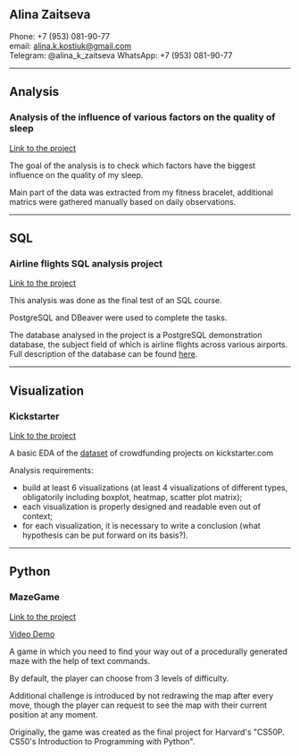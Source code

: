 ## Alina Zaitseva

Phone: +7 (953) 081-90-77  
email: alina.k.kostiuk@gmail.com  
Telegram: @alina_k_zaitseva
WhatsApp: +7 (953) 081-90-77

***
## Analysis
### **Analysis of the influence of various factors on the quality of sleep**

[Link to the project](https://github.com/AlinaKostiuk/Portfolio/blob/main/sleep_quality/sleep_quality_en.ipynb)

The goal of the analysis is to check which factors have the biggest influence on the quality of my sleep. 

Main part of the data was extracted from my fitness bracelet, additional matrics were gathered manually based on daily observations.

***
## SQL

### **Airline flights SQL analysis project**

[Link to the project](https://github.com/AlinaKostiuk/Portfolio/blob/main/SQL/sql_project_eng.md)

This analysis was done as the final test of an SQL course.

PostgreSQL and DBeaver were used to complete the tasks.

The database analysed in the project is a PostgreSQL demonstration database, the subject field of which is airline flights across various airports. Full description of the database can be found [here](https://www.postgrespro.ru/education/demodb).

***
## Visualization

### **Kickstarter**

[Link to the project](https://github.com/AlinaKostiuk/Portfolio/blob/main/ks_visualisation/kickstarter_visualisation_en.ipynb)

A basic EDA of the [dataset](https://www.kaggle.com/datasets/kemical/kickstarter-projects?select=ks-projects-201801.csv) of crowdfunding projects on kickstarter.com

Analysis requirements:

* build at least 6 visualizations (at least 4 visualizations of different types, obligatorily including boxplot, heatmap, scatter plot matrix);
* each visualization is properly designed and readable even out of context;
* for each visualization, it is necessary to write a conclusion (what hypothesis can be put forward on its basis?).

***
## Python

### **MazeGame**
[Link to the project](https://github.com/AlinaKostiuk/MazeGame/blob/main/README.md)

[Video Demo](https://youtu.be/TgwzuXTsVyc)

A game in which you need to find your way out of a procedurally generated maze with the help of text commands.

By default, the player can choose from 3 levels of difficulty.

Additional challenge is introduced by not redrawing the map after every move, though the player can request to see the map with their current position at any moment.

Originally, the game was created as the final project for Harvard's "CS50P. CS50's Introduction to Programming with Python".
